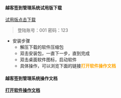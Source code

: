 #### 越客签到管理系统试用版下载

<a href="http://qiniuhelp.yuekesoft.com/download/%E8%B6%8A%E5%AE%A2%E4%BC%9A%E8%AE%AE%E7%AD%BE%E5%88%B0%E7%AE%A1%E7%90%86%E8%BD%AF%E4%BB%B6%28%E8%AF%95%E7%94%A8%E7%89%88%29.zip" target="_blank">试用版点击下载</a> 

> 登陆账号：001 密码：123

* 安装步骤
	* 解压下载的软件压缩包
	* 双击安装包，一直下一步，直到完成
	* 双击桌面软件图标，启动软件
	* 具体操作，可以浏览下面的链接<font color=orange><b>打开软件操作文档<b></font>


#### 越客签到管理系统操作文档

<a href="http://help.yuekesoft.com/web/#/1?page_id=2" target="_blank">打开软件操作文档</a>








